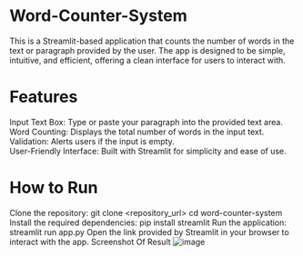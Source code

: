 # Word-Counter-System
This is a Streamlit-based application that counts the number of words in the text or paragraph provided by the user. The app is designed to be simple, intuitive, and efficient, offering a clean interface for users to interact with.

# Features
Input Text Box: Type or paste your paragraph into the provided text area.<br>
Word Counting: Displays the total number of words in the input text.<br>
Validation: Alerts users if the input is empty.<br>
User-Friendly Interface: Built with Streamlit for simplicity and ease of use.<br>
# How to Run
Clone the repository:
git clone <repository_url>
cd word-counter-system
Install the required dependencies:
pip install streamlit
Run the application:
streamlit run app.py
Open the link provided by Streamlit in your browser to interact with the app.
Screenshot Of Result 
![image](https://github.com/user-attachments/assets/88997e44-ebbd-410d-a935-520465f2bf35)
